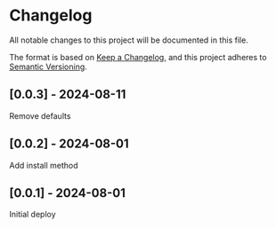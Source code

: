 # Changelog
All notable changes to this project will be documented in this file.

The format is based on [Keep a Changelog](https://keepachangelog.com/en/1.0.0/),
and this project adheres to [Semantic Versioning](https://semver.org/spec/v2.0.0.html).

## [0.0.3] - 2024-08-11
Remove defaults

## [0.0.2] - 2024-08-01
Add install method

## [0.0.1] - 2024-08-01
Initial deploy
